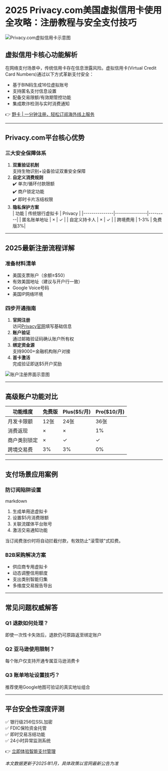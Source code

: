 # 2025 Privacy.com美国虚拟信用卡使用全攻略：注册教程与安全支付技巧

![Privacy.com虚拟信用卡示意图](https://bbtdd.com/wp-content/uploads/img/45554420844345.webp "封面图版权属于privacy.com")

## 虚拟信用卡核心功能解析
在网络支付场景中，传统信用卡存在信息泄露风险。虚拟信用卡(Virtual Credit Card Numbers)通过以下方式革新支付安全：
- 基于BIN码生成16位虚拟账号
- 支持匿名支付信息设置
- 配备交易限额/有效期管控功能
- 集成欺诈检测与实时消费通知

👉 [野卡 | 一分钟注册，轻松订阅海外线上服务](https://bbtdd.com/yeka)

---

## Privacy.com平台核心优势
### 三大安全保障体系
1. **双重验证机制**  
   支持生物识别+设备验证双重安全保障
2. **自定义消费规则**  
   ✔️ 单次/循环付款限额  
   ✔️ 商户锁定功能  
   ✔️ 即时卡片冻结权限
3. **隐私保护方案**  
   | 功能          | 传统银行虚拟卡 | Privacy | 
   |---------------|----------------|---------|
   | 匿名账单地址  | ×              | ✓       |
   | 自定义持卡人  | ×              | ✓       |
   | 跨境费用      | 1-3%           | 免费版3%|

---

## 2025最新注册流程详解
### 准备材料清单
- 美国支票账户（余额≥$50）
- 有效美国地址（建议与开户行一致）
- Google Voice号码
- 美国IP网络环境

### 四步开通指南
1. **官网注册**  
   访问[Privacy官网](https://bbtdd.com/yeka)填写基础信息
2. **账户验证**  
   通过邮箱验证码确认账户所有权
3. **绑定资金源**  
   支持9000+金融机构账户对接
4. **首卡激活**  
   完成验证即送$5开户奖励

![账户注册界面示意图](https://bbtdd.com/wp-content/uploads/img/252380260628.webp "流程图示版权属于privacy.com")

---

## 高级账户功能对比
| 功能维度        | 免费版 | Plus($5/月) | Pro($10/月) |
|-----------------|--------|-------------|-------------|
| 月发卡限额      | 12张   | 24张        | 36张        | 
| 消费返现        | ×       | ×           | 1%          |
| 商户类别锁定    | ×       | ✓           | ✓           |
| 跨境交易费      | 3%      | 3%          | 0%          |

---

## 支付场景应用案例
### 防订阅陷阱设置
markdown
1. 生成单用途虚拟卡
2. 设置$5月消费限额
3. 关联流媒体平台账号
4. 激活交易通知功能

当订阅费涨价时将自动拦截付款，有效防止"滚雪球"式扣费。

### B2B采购解决方案
- 供应商专用虚拟卡
- 动态调整信用额度
- 支出类别智能归集
- 多维度交易报告导出

---

## 常见问题权威解答
### Q1 退款如何处理？
即使一次性卡失效后，退款仍可原路返至绑定账户

### Q2 亚马逊使用限制？
每个账户仅支持开通专属亚马逊消费卡

### Q3 账单地址设置技巧？
推荐使用Google地图可验证的真实地址组合

---

## 平台安全性深度评测
✅ 银行级256位SSL加密  
✅ FDIC保险资金托管  
✅ 即时交易冻结功能  
✅ 24小时异常监测系统

👉 [立即体验智能支付管理](https://bbtdd.com/yeka)  

*本文数据更新于2025年1月，具体政策以官网最新公告为准*